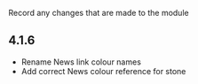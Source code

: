 Record any changes that are made to the module

## 4.1.6
- Rename News link colour names
- Add correct News colour reference for stone
